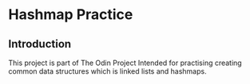 # Hashmap Practice

## Introduction
This project is part of The Odin Project Intended for practising creating common data structures which is linked lists and hashmaps.